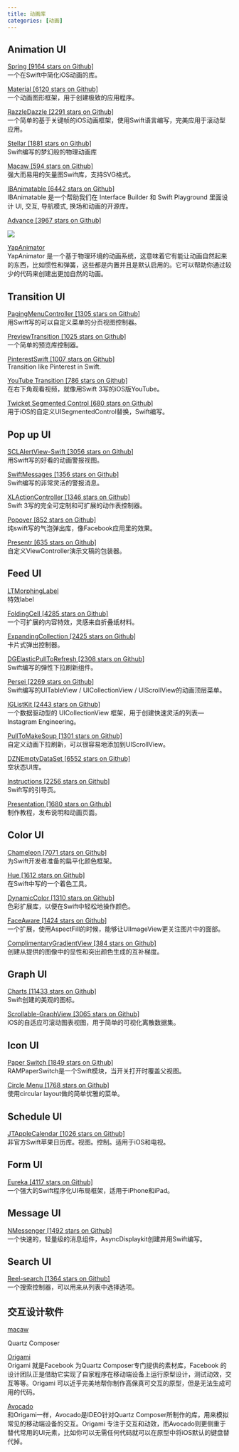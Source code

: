 ```yaml
---
title: 动画库
categories: [动画]
---
```




## Animation UI
[Spring [9164 stars on Github]](https://github.com/MengTo/Spring)  
一个在Swift中简化iOS动画的库。

[Material [6120 stars on Github]](https://github.com/CosmicMind/Material)  
一个动画图形框架，用于创建极致的应用程序。

[RazzleDazzle [2291 stars on Github]](https://github.com/IFTTT/RazzleDazzle)  
一个简单的基于关键帧的iOS动画框架，使用Swift语言编写，完美应用于滚动型应用。

[Stellar [1881 stars on Github]](https://github.com/AugustRush/Stellar)  
Swift编写的梦幻般的物理动画库

[Macaw [594 stars on Github]](https://github.com/exyte/Macaw)  
强大而易用的矢量图Swift库，支持SVG格式。

[IBAnimatable [6442 stars on Github]](https://github.com/IBAnimatable/IBAnimatable)  
IBAnimatable 是一个帮助我们在 Interface Builder 和 Swift Playground 里面设计 UI, 交互, 导航模式, 换场和动画的开源库。

[Advance [3967 stars on Github]](https://github.com/storehouse/Advance)

![](https://github.com/storehouse/Advance/raw/master/Assets/logo.gif)

[YapAnimator](https://github.com/yapstudios/YapAnimator)  
YapAnimator 是一个基于物理环境的动画系统，这意味着它有能让动画自然起来的东西，比如惯性和弹簧，这些都是内置并且是默认启用的。它可以帮助你通过较少的代码来创建出更加自然的动画。


## Transition UI

[PagingMenuController [1305 stars on Github]](https://github.com/kitasuke/PagingMenuController)  
用Swift写的可以自定义菜单的分页视图控制器。

[PreviewTransition [1025 stars on Github]](https://github.com/Ramotion/preview-transition)  
一个简单的预览库控制器。

[PinterestSwift [1007 stars on Github]](https://github.com/demonnico/PinterestSwift)  
Transition like Pinterest in Swift.

[YouTube Transition [786 stars on Github]](https://github.com/aslanyanhaik/youtube-iOS)  
在右下角观看视频，就像用Swift 3写的iOS版YouTube。

[Twicket Segmented Control [680 stars on Github]](https://github.com/twicketapp/TwicketSegmentedControl)  
用于iOS的自定义UISegmentedControl替换，Swift编写。

## Pop up UI
[SCLAlertView-Swift [3056 stars on Github]](https://github.com/vikmeup/SCLAlertView-Swift)  
用Swift写的好看的动画警报视图。

[SwiftMessages [1356 stars on Github]](https://github.com/SwiftKickMobile/SwiftMessages)  
Swift编写的非常灵活的警报消息。

[XLActionController [1346 stars on Github]](https://github.com/xmartlabs/XLActionController)  
Swift 3写的完全可定制和可扩展的动作表控制器。

[Popover [852 stars on Github]](https://github.com/corin8823/Popover)  
纯swift写的气泡弹出库，像Facebook应用里的效果。

[ Presentr [635 stars on Github]](https://github.com/IcaliaLabs/Presentr)  
自定义ViewController演示文稿的包装器。

## Feed UI

[LTMorphingLabel](https://github.com/lexrus/LTMorphingLabel)  
特效label

[FoldingCell [4285 stars on Github]](https://github.com/Ramotion/folding-cell)  
一个可扩展的内容特效，灵感来自折叠纸材料。

[ExpandingCollection [2425 stars on Github]](https://github.com/Ramotion/expanding-collection)  
卡片式弹出控制器。

[DGElasticPullToRefresh [2308 stars on Github]]()  
Swift编写的弹性下拉刷新组件。

[Persei [2269 stars on Github]](https://github.com/Yalantis/Persei)  
Swift编写的UITableView / UICollectionView / UIScrollView的动画顶层菜单。

[IGListKit [2443 stars on Github]](https://github.com/Instagram/IGListKit)  
一个数据驱动型的 UICollectionView 框架，用于创建快速灵活的列表—Instagram Engineering。

[PullToMakeSoup [1301 stars on Github]](https://github.com/Yalantis/PullToMakeSoup)  
自定义动画下拉刷新，可以很容易地添加到UIScrollView。

[DZNEmptyDataSet [6552 stars on Github]](https://github.com/dzenbot/DZNEmptyDataSet)  
空状态UI库。

[Instructions [2256 stars on Github]](https://github.com/ephread/Instructions)  
Swift写的引导页。

[Presentation [1680 stars on Github]](https://github.com/hyperoslo/Presentation)  
制作教程，发布说明和动画页面。

## Color UI
[Chameleon [7071 stars on Github]](https://github.com/ViccAlexander/Chameleon)   
为Swift开发者准备的扁平化颜色框架。

[ Hue [1612 stars on Github]](https://github.com/hyperoslo/Hue)  
在Swift中写的一个着色工具。

[DynamicColor [1310 stars on Github]](https://github.com/yannickl/DynamicColor)  
色彩扩展库，以便在Swift中轻松地操作颜色。

[FaceAware [1424 stars on Github]](https://github.com/BeauNouvelle/FaceAware)  
一个扩展，使用AspectFill的时候，能够让UIImageView更关注图片中的面部。

[ComplimentaryGradientView [384 stars on Github]](https://github.com/gkye/ComplimentaryGradientView)  
创建从提供的图像中的显性和突出颜色生成的互补梯度。

## Graph UI
[Charts [11433 stars on Github]](https://github.com/danielgindi/Charts)  
Swift创建的美观的图标。

[Scrollable-GraphView [3065 stars on Github]](https://github.com/philackm/ScrollableGraphView)  
iOS的自适应可滚动图表视图，用于简单的可视化离散数据集。

## Icon UI
[Paper Switch [1849 stars on Github]](https://github.com/Ramotion/paper-switch)  
RAMPaperSwitch是一个Swift模块，当开关打开时覆盖父视图。

[Circle Menu [1768 stars on Github]](https://github.com/Ramotion/circle-menu)  
使用circular layout做的简单优雅的菜单。


## Schedule UI
[JTAppleCalendar [1026 stars on Github]](https://github.com/patchthecode/JTAppleCalendar)  
非官方Swift苹果日历库。视图。控制。适用于iOS和电视。

## Form UI
[Eureka [4117 stars on Github]](https://github.com/mamaral/Neon)  
一个强大的Swift程序化UI布局框架，适用于iPhone和iPad。

## Message UI
[NMessenger [1492 stars on Github]](https://github.com/eBay/NMessenger)  
一个快速的，轻量级的消息组件，AsyncDisplaykit创建并用Swift编写。

## Search UI
[Reel-search [1364 stars on Github]](https://github.com/Ramotion/reel-search)  
一个搜索控制器，可以用来从列表中选择选项。



## 交互设计软件
[macaw](http://download.macaw.co)

Quartz Composer

[Origami](http://facebook.github.io/origami/)  
Origami 就是Facebook 为Quartz Composer专门提供的素材库，Facebook 的设计团队正是借助它实现了自家程序在移动端设备上运行原型设计，测试动效，交互等等。Origami 可以近乎完美地帮你制作高保真可交互的原型，但是无法生成可用的代码。


[Avocado](http://labs.ideo.com/2014/05/27/avocado/)  
和Origami一样，Avocado是IDEO针对Quartz Composer所制作的库，用来模拟常见的移动端设备的交互。Origami 专注于交互和动效，而Avocado则更侧重于替代常用的UI元素，比如你可以无需任何代码就可以在原型中将iOS默认的键盘替代掉。
